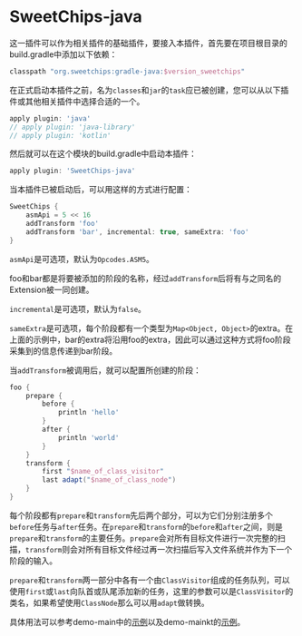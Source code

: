 # SweetChips-java

这一插件可以作为相关插件的基础插件，要接入本插件，首先要在项目根目录的build.gradle中添加以下依赖：

``` groovy
classpath "org.sweetchips:gradle-java:$version_sweetchips"
```

在正式启动本插件之前，名为`classes`和`jar`的`task`应已被创建，您可以从以下插件或其他相关插件中选择合适的一个。

``` groovy
apply plugin: 'java'
// apply plugin: 'java-library'
// apply plugin: 'kotlin'
```

然后就可以在这个模块的build.gradle中启动本插件：

``` groovy
apply plugin: 'SweetChips-java'
```

当本插件已被启动后，可以用这样的方式进行配置：

``` groovy
SweetChips {
    asmApi = 5 << 16
    addTransform 'foo'
    addTransform 'bar', incremental: true, sameExtra: 'foo'
}
```

`asmApi`是可选项，默认为`Opcodes.ASM5`。

foo和bar都是将要被添加的阶段的名称，经过`addTransform`后将有与之同名的Extension被一同创建。

`incremental`是可选项，默认为`false`。

`sameExtra`是可选项，每个阶段都有一个类型为`Map<Object, Object>`的extra。在上面的示例中，bar的extra将沿用foo的extra，因此可以通过这种方式将foo阶段采集到的信息传递到bar阶段。

当`addTransform`被调用后，就可以配置所创建的阶段：

``` groovy
foo {
    prepare {
        before {
            println 'hello'
        }
        after {
            println 'world'
        }
    }
    transform {
        first "$name_of_class_visitor"
        last adapt("$name_of_class_node")
    }
}
```

每个阶段都有`prepare`和`transform`先后两个部分，可以为它们分别注册多个`before`任务与`after`任务。在`prepare`和`transform`的`before`和`after`之间，则是`prepare`和`transform`的主要任务。`prepare`会对所有目标文件进行一次完整的扫描，`transform`则会对所有目标文件经过再一次扫描后写入文件系统并作为下一个阶段的输入。

`prepare`和`transform`两一部分中各有一个由`ClassVisitor`组成的任务队列，可以使用`first`或`last`向队首或队尾添加新的任务，这里的参数可以是`ClassVisitor`的类名，如果希望使用`ClassNode`那么可以用`adapt`做转换。

具体用法可以参考demo-main中的[示例](../demo-main/config/plugin.gradle)以及demo-mainkt的[示例](../demo-mainkt/config/plugin.gradle)。
